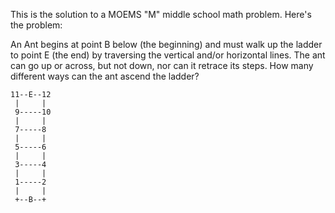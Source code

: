This is the solution to a MOEMS "M" middle school math problem.
Here's the problem:

An Ant begins at point B below (the beginning) and must walk up the
ladder to point E (the end) by traversing the vertical and/or
horizontal lines.  The ant can go up or across, but not down, nor can
it retrace its steps.  How many different ways can the ant ascend the
ladder?

```
11--E--12
 |     |
 9-----10
 |     |
 7-----8
 |     |
 5-----6
 |     |
 3-----4
 |     |
 1-----2
 |     |
 +--B--+
```
